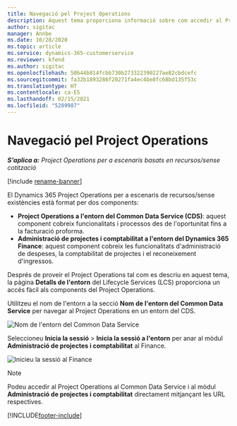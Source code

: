 ```yaml
---
title: Navegació pel Project Operations
description: Aquest tema proporciona informació sobre com accedir al Project Operations des del Lifecycle Services.
author: sigitac
manager: Annbe
ms.date: 10/28/2020
ms.topic: article
ms.service: dynamics-365-customerservice
ms.reviewer: kfend
ms.author: sigitac
ms.openlocfilehash: 50b44b014fcbb730b273322390227ae82cbdcefc
ms.sourcegitcommit: fa32b1893286f20271fa4ec4be8fc68bd135f53c
ms.translationtype: HT
ms.contentlocale: ca-ES
ms.lasthandoff: 02/15/2021
ms.locfileid: "5289987"
---
```

# <a name="navigate-project-operations"></a>Navegació pel Project Operations

_**S'aplica a:** Project Operations per a escenaris basats en recursos/sense cotització_

[!include [rename-banner](~/includes/cc-data-platform-banner.md)]

El Dynamics 365 Project Operations per a escenaris de recursos/sense existències està format per dos components: 

 - **Project Operations a l'entorn del Common Data Service (CDS)**: aquest component cobreix funcionalitats i processos des de l'oportunitat fins a la facturació proforma. 
 - **Administració de projectes i comptabilitat a l'entorn del Dynamics 365 Finance**: aquest component cobreix les funcionalitats d'administració de despeses, la comptabilitat de projectes i el reconeixement d'ingressos. 

Després de proveir el Project Operations tal com es descriu en aquest tema, la pàgina **Detalls de l'entorn** del Lifecycle Services (LCS) proporciona un accés fàcil als components del Project Operations.  

Utilitzeu el nom de l'entorn a la secció **Nom de l'entorn del Common Data Service** per navegar al Project Operations en un entorn del CDS. 

  ![Nom de l'entorn del Common Data Service](./media/environment-name.PNG)

Seleccioneu **Inicia la sessió** > **Inicia la sessió a l'entorn** per anar al mòdul **Administració de projectes i comptabilitat** al Finance.  

   ![Inicieu la sessió al Finance](./media/environment-login.PNG)

> [!NOTE]
> Podeu accedir al Project Operations al Common Data Service i al mòdul **Administració de projectes i comptabilitat** directament mitjançant les URL respectives. 


[!INCLUDE[footer-include](../includes/footer-banner.md)]